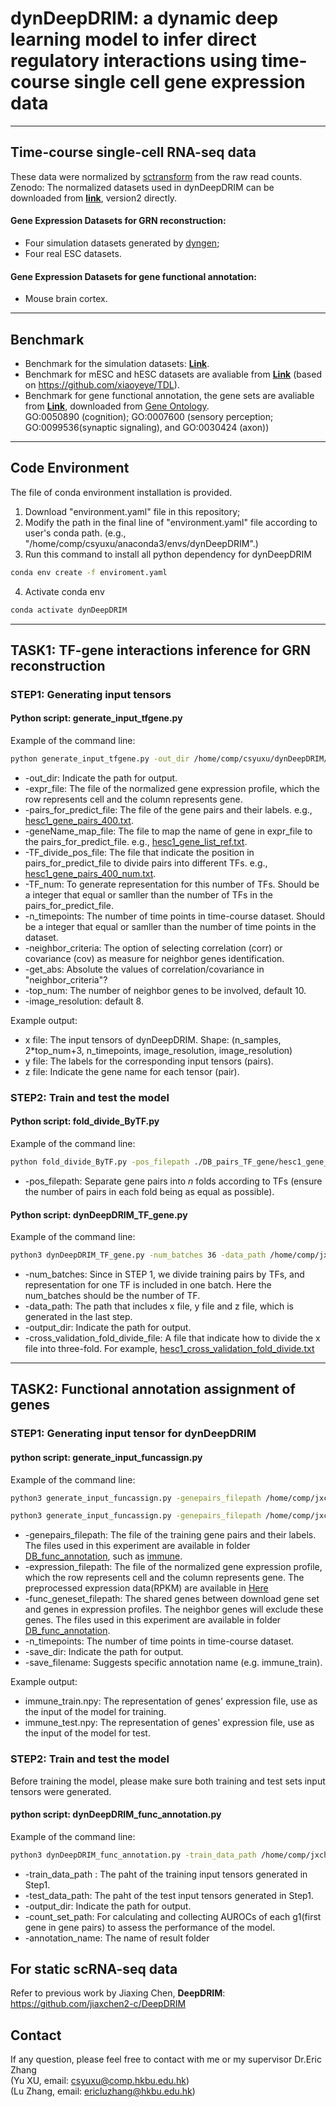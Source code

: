 # dynDeepDRIM: a dynamic deep learning model to infer direct regulatory interactions using time-course single cell gene expression data

*******

## Time-course single-cell RNA-seq data
These data were normalized by [sctransform](https://github.com/satijalab/sctransform) from the raw read counts.    
Zenodo: The normalized datasets used in dynDeepDRIM can be downloaded from [**link**](https://zenodo.org/record/6720690#.YrXQjHZBz4Y), version2 directly.
#### Gene Expression Datasets for GRN reconstruction:  
* Four simulation datasets generated by [dyngen](https://github.com/dynverse/dyngen);   
* Four real ESC datasets. 
#### Gene Expression Datasets for gene functional annotation:  
* Mouse brain cortex. 

*******

## Benchmark
* Benchmark for the simulation datasets: [**Link**](https://github.com/yuxu-1/dynDeepDRIM/tree/master/DB_pairs_TF_gene).
* Benchmark for mESC and hESC datasets are avaliable from [**Link**](https://github.com/yuxu-1/dynDeepDRIM/tree/master/DB_pairs_TF_gene) (based on https://github.com/xiaoyeye/TDL).  
* Benchmark for gene functional annotation, the gene sets are avaliable from [**Link**](https://github.com/yuxu-1/dynDeepDRIM/tree/master/DB_func_annotation), downloaded from [Gene Ontology](https://www.gsea-msigdb.org/gsea/index.jsp).  
GO:0050890 (cognition); GO:0007600 (sensory perception; GO:0099536(synaptic signaling), and GO:0030424 (axon)) 

*******

## Code Environment
The file of conda environment installation is provided.
1. Download "environment.yaml" file in this repository;
2. Modify the path in the final line of "environment.yaml" file according to user's conda path. (e.g., "/home/comp/csyuxu/anaconda3/envs/dynDeepDRIM".)
3. Run this command to install all python dependency for dynDeepDRIM
``` bash
conda env create -f enviroment.yaml
```
4. Activate conda env
``` bash
conda activate dynDeepDRIM
```

*******

## TASK1: TF-gene interactions inference for GRN reconstruction

### STEP1: Generating input tensors
#### Python script: generate_input_tfgene.py
Example of the command line:
``` bash
python generate_input_tfgene.py -out_dir /home/comp/csyuxu/dynDeepDRIM/tensor_generation_test -expr_file /tmp/csyuxu/data/simulation -pairs_for_predict_file ./DB_pairs_TF_gene/simulation_gene_pairs.txt -geneName_map_file ./DB_pairs_TF_gene/simulation_gene_list.txt -TF_divide_pos_file ./DB_pairs_TF_gene/simulation_gene_pairs_num.txt -TF_num 100 -n_timepoints 10 -top_num 10 -get_abs False -image_resolution 8
```
* -out_dir: Indicate the path for output.  
* -expr_file: The file of the normalized gene expression profile, which the row represents cell and the column represents gene.    
* -pairs_for_predict_file: The file of the gene pairs and their labels. e.g., [hesc1_gene_pairs_400.txt](https://github.com/yuxu-1/dynDeepDRIM/blob/master/DB_pairs_TF_gene/hesc1_gene_pairs_400.txt). 
* -geneName_map_file: The file to map the name of gene in expr_file to the pairs_for_predict_file. e.g., [hesc1_gene_list_ref.txt](https://github.com/yuxu-1/dynDeepDRIM/blob/master/DB_pairs_TF_gene/hesc1_gene_list_ref.txt).  
* -TF_divide_pos_file: The file that indicate the position in pairs_for_predict_file to divide pairs into different TFs. e.g., [hesc1_gene_pairs_400_num.txt](https://github.com/yuxu-1/dynDeepDRIM/blob/master/DB_pairs_TF_gene/hesc1_gene_pairs_400_num.txt).
* -TF_num: To generate representation for this number of TFs. Should be a integer that equal or samller than the number of TFs in the pairs_for_predict_file.  
* -n_timepoints: The number of time points in time-course dataset. Should be a integer that equal or samller than the number of time points in the dataset.
* -neighbor_criteria: The option of selecting correlation (corr) or covariance (cov) as measure for neighbor genes identification.
* -get_abs: Absolute the values of correlation/covariance in "neighbor_criteria"?
* -top_num: The number of neighbor genes to be involved, default 10.
* -image_resolution: default 8. 

Example output:
+ x file: The input tensors of dynDeepDRIM. Shape: (n_samples, 2*top_num+3, n_timepoints, image_resolution, image_resolution)
+ y file: The labels for the corresponding input tensors (pairs). 
+ z file: Indicate the gene name for each tensor (pair). 


### STEP2: Train and test the model
#### Python script: fold_divide_ByTF.py
Example of the command line:
``` bash
python fold_divide_ByTF.py -pos_filepath ./DB_pairs_TF_gene/hesc1_gene_pairs_400_num.txt -save_dir /home/comp/csyuxu/dynDeepDRIM -out_filename hesc1_cross_validation_fold_divide -n_folds 3
```
* -pos_filepath:
Separate gene pairs into $n$ folds according to TFs (ensure the number of pairs in each fold being as equal as possible).

#### Python script: dynDeepDRIM_TF_gene.py
Example of the command line:
``` bash
python3 dynDeepDRIM_TF_gene.py -num_batches 36 -data_path /home/comp/jxchen/xuyu/dynDeepDRIM/hesc1_representation/v_dynDeepDRIM/ -output_dir hesc1_TFpred -cross_validation_fold_divide_file /home/comp/jxchen/xuyu/dynDeepDRIM/DB_pairs_TF_gene/hesc1_cross_validation_fold_divide.txt
```
* -num_batches: Since in STEP 1, we divide training pairs by TFs, and representation for one TF is included in one batch. Here the num_batches should be the number of TF.  
* -data_path: The path that includes x file, y file and z file, which is generated in the last step.
* -output_dir: Indicate the path for output.  
* -cross_validation_fold_divide_file: A file that indicate how to divide the x file into three-fold. For example, [hesc1_cross_validation_fold_divide.txt](https://github.com/yuxu-1/dynDeepDRIM/blob/master/DB_pairs_TF_gene/hesc1_cross_validation_fold_divide.txt) 

******

## TASK2: Functional annotation assignment of genes
### STEP1: Generating input tensor for dynDeepDRIM 
#### python script: generate_input_funcassign.py
Example of the command line:
``` bash
python3 generate_input_funcassign.py -genepairs_filepath /home/comp/jxchen/xuyu/dynDeepDRIM/DB_func_annotation/immune_gene_pairs_train.txt -expression_filepath /home/comp/jxchen/xuyu/data/mouse_cortex -func_geneset_filepath /home/comp/jxchen/xuyu/dynDeepDRIM/DB_func_annotation/immune_known_gene.npy -n_timepoints 3 -save_dir /home/comp/jxchen/xuyu/dynDeepDRIM/func_annotation_input_tensors -save_filename immune_train

python3 generate_input_funcassign.py -genepairs_filepath /home/comp/jxchen/xuyu/dynDeepDRIM/DB_func_annotation/immune_gene_pairs_test.txt -expression_filepath /home/comp/jxchen/xuyu/data/mouse_cortex -func_geneset_filepath /home/comp/jxchen/xuyu/dynDeepDRIM/DB_func_annotation/immune_known_gene.npy -n_timepoints 3 -save_dir /home/comp/jxchen/xuyu/dynDeepDRIM/func_annotation_input_tensors -save_filename immune_test
```
+ -genepairs_filepath: The file of the training gene pairs and their labels. The files used in this experiment are available in folder [DB_func_annotation](https://github.com/yuxu-1/dynDeepDRIM/tree/master/DB_func_annotation), such as [immune](https://github.com/yuxu-1/dynDeepDRIM/blob/master/DB_func_annotation/immune_gene_pairs_train.txt).  
+ -expression_filepath: The file of the normalized gene expression profile, which the row represents cell and the column represents gene. The preprocessed expression data(RPKM) are available in [Here](https://zenodo.org/record/5335938#.YSxikY4zb4Y)   
+ -func_geneset_filepath: The shared genes between download gene set and genes in expression profiles. The neighbor genes will exclude these genes. The files used in this experiment are available in folder [DB_func_annotation](https://github.com/yuxu-1/dynDeepDRIM/tree/master/DB_func_annotation).
+ -n_timepoints: The number of time points in time-course dataset.  
+ -save_dir: Indicate the path for output.   
+ -save_filename: Suggests specific annotation name (e.g. immune_train).

Example output:  
+ immune_train.npy: The representation of genes' expression file, use as the input of the model for training.
+ immune_test.npy: The representation of genes' expression file, use as the input of the model for test.  

### STEP2: Train and test the model 
Before training the model, please make sure both training and test sets input tensors were generated.  
  
#### python script: dynDeepDRIM_func_annotation.py
Example of the command line:
``` bash
python3 dynDeepDRIM_func_annotation.py -train_data_path /home/comp/jxchen/xuyu/dynDeepDRIM/func_annotation_input_tensors/immune_train.npy -test_data_path /home/comp/jxchen/xuyu/dynDeepDRIM/func_annotation_input_tensors/immune_test.npy -output_dir Result_annotation -count_set_path /home/comp/jxchen/xuyu/dynDeepDRIM/DB_func_annotation/immune_count_set_test.txt -annotation_name immune
```
+ -train_data_path : The paht of the training input tensors generated in Step1.  
+ -test_data_path: The paht of the test input tensors generated in Step1.    
+ -output_dir: Indicate the path for output.     
+ -count_set_path: For calculating and collecting AUROCs of each g1(first gene in gene pairs) to assess the performance of the model. 
+ -annotation_name: The name of result folder 



## For static scRNA-seq data  
Refer to previous work by Jiaxing Chen, **DeepDRIM**: https://github.com/jiaxchen2-c/DeepDRIM


## Contact  
If any question, please feel free to contact with me or my supervisor Dr.Eric Zhang   
(Yu XU, email: csyuxu@comp.hkbu.edu.hk)  
(Lu Zhang, email: ericluzhang@hkbu.edu.hk) 


